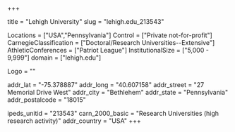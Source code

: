
+++

title = "Lehigh University"
slug = "lehigh.edu_213543"

Locations = ["USA","Pennsylvania"]
Control = ["Private not-for-profit"]
CarnegieClassification = ["Doctoral/Research Universities--Extensive"]
AthleticConferences = ["Patriot League"]
InstitutionalSize = ["5,000 - 9,999"]
domain = ["lehigh.edu"]

Logo = ""

addr_lat = "-75.378887"
addr_long = "40.607158"
addr_street = "27 Memorial Drive West"
addr_city = "Bethlehem"
addr_state = "Pennsylvania"
addr_postalcode = "18015"

ipeds_unitid = "213543"
carn_2000_basic = "Research Universities (high research activity)"
addr_country = "USA"
+++
    
